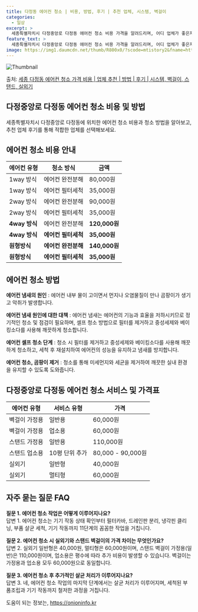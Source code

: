 ```yaml
---
title: 다정동 에어컨 청소 | 비용, 방법, 후기 | 추천 업체, 시스템, 벽걸이
categories:
  - 일상
excerpt: >
  세종특별자치시 다정중앙로 다정동 에어컨 청소 비용 가격을 알려드리며, 어디 업체가 좋은지 후기를 통해 알아보겠습니다. 현재 글에서는 시스템, 벽걸이, 스탠드, 실외기 각각에 대해 청소 비용이 나와 있으니 참고하시면 되겠습니다. 에어컨 분해 청소 방법 보기 👈 클릭셀프 에어컨 청소 방법 보기👈 클릭다정중앙로 다정동 에어컨 청소 비용시스템에어컨 방식클리닝방식금액1way 방식에어컨 완전분해80,000원1way 방식에어컨 필터세척35,000원2way 방식에어컨 완전분해90,000원2way 방식에어컨 필터세척35,000원4way 방식에어컨 완전분해120,000원4way 방식에어컨 필터세척35,000원원형방식에어컨 완전분해140,000원원형방식에어컨 필터세척35,000원에어컨 청소 견적 샘플 보기 👈 클릭에어컨 냄..
feature_text: >
  세종특별자치시 다정중앙로 다정동 에어컨 청소 비용 가격을 알려드리며, 어디 업체가 좋은지 후기를 통해 알아보겠습니다. 현재 글에서는 시스템, 벽걸이, 스탠드, 실외기 각각에 대해 청소 비용이 나와 있으니 참고하시면 되겠습니다. 에어컨 분해 청소 방법 보기 👈 클릭셀프 에어컨 청소 방법 보기👈 클릭다정중앙로 다정동 에어컨 청소 비용시스템에어컨 방식클리닝방식금액1way 방식에어컨 완전분해80,000원1way 방식에어컨 필터세척35,000원2way 방식에어컨 완전분해90,000원2way 방식에어컨 필터세척35,000원4way 방식에어컨 완전분해120,000원4way 방식에어컨 필터세척35,000원원형방식에어컨 완전분해140,000원원형방식에어컨 필터세척35,000원에어컨 청소 견적 샘플 보기 👈 클릭에어컨 냄..
image: https://img1.daumcdn.net/thumb/R800x0/?scode=mtistory2&fname=https%3A%2F%2Fblog.kakaocdn.net%2Fdn%2FcqBNZg%2FbtsHxGxW5lk%2FwgoKhFKP0oTp7CZShHosFk%2Fimg.webp
---
```


![Thumbnail](https://img1.daumcdn.net/thumb/R800x0/?scode=mtistory2&fname=https%3A%2F%2Fblog.kakaocdn.net%2Fdn%2FcqBNZg%2FbtsHxGxW5lk%2FwgoKhFKP0oTp7CZShHosFk%2Fimg.webp)

<p>출처: <a href="https://onioninfo.kr/entry/%EC%84%B8%EC%A2%85-%EB%8B%A4%EC%A0%95%EB%8F%99-%EC%97%90%EC%96%B4%EC%BB%A8-%EC%B2%AD%EC%86%8C-%EA%B0%80%EA%B2%A9-%EB%B9%84%EC%9A%A9-%EC%97%85%EC%B2%B4-%EC%B6%94%EC%B2%9C-%EB%B0%A9%EB%B2%95-%ED%9B%84%EA%B8%B0-%EC%8B%9C%EC%8A%A4%ED%85%9C-%EB%B2%BD%EA%B1%B8%EC%9D%B4-%EC%8A%A4%ED%83%A0%EB%93%9C-%EC%8B%A4%EC%99%B8%EA%B8%B0" rel="dofollow">세종 다정동 에어컨 청소 가격 비용 | 업체 추천 | 방법 | 후기 | 시스템, 벽걸이, 스탠드, 실외기</a> </p>

## 다정중앙로 다정동 에어컨 청소 비용 및 방법

세종특별자치시 다정중앙로 다정동에 위치한 에어컨 청소 비용과 청소 방법을 알아보고, 추천 업체 후기를 통해 적합한 업체를 선택해보세요.

## **에어컨 청소 비용 안내**

**에어컨 유형** | **청소 방식** | **금액**  
---|---|---  
1way 방식 | 에어컨 완전분해 | 80,000원  
1way 방식 | 에어컨 필터세척 | 35,000원  
2way 방식 | 에어컨 완전분해 | 90,000원  
2way 방식 | 에어컨 필터세척 | 35,000원  
**4way 방식** | 에어컨 완전분해 | **120,000원**  
**4way 방식** | **에어컨 필터세척** | **35,000원**  
**원형방식** | **에어컨 완전분해** | **140,000원**  
**원형방식** | **에어컨 필터세척** | **35,000원**  
  
## **에어컨 청소 방법**

**에어컨 냄새의 원인** : 에어컨 내부 물이 고이면서 먼지나 오염물질이 만나 곰팡이가 생기고 악취가 발생합니다.

**에어컨 냄새 원인에 대한 대책** : 에어컨 냄새는 에어컨의 기능과 효율을 저하시키므로 정기적인 청소 및 점검이 필요하며, 셀프 청소
방법으로 필터를 제거하고 중성세제와 베이킹소다를 사용해 깨끗하게 청소합니다.

**에어컨 셀프 청소 단계** : 청소 시 필터를 제거하고 중성세제와 베이킹소다를 사용해 깨끗하게 청소하고, 세척 후 재설치하여 에어컨의
성능을 유지하고 냄새를 방지합니다.

**에어컨 청소, 곰팡이 제거** : 청소를 통해 미세먼지와 세균을 제거하여 깨끗한 실내 환경을 유지할 수 있도록 도와줍니다.

## **다정중앙로 다정동 에어컨 청소 서비스 및 가격표**

**에어컨 유형** | **서비스 유형** | **가격**  
---|---|---  
벽걸이 가정용 | 일반용 | 60,000원  
벽걸이 가정용 | 업소용 | 60,000원  
스탠드 가정용 | 일반용 | 110,000원  
스탠드 업소용 | 10평 단위 추가 | 80,000 - 90,000원  
실외기 | 일반형 | 40,000원  
실외기 | 멀티형 | 60,000원  
  
## **자주 묻는 질문 FAQ**

**질문 1. 에어컨 청소 작업은 어떻게 이루어지나요?**  
답변 1. 에어컨 청소는 기기 작동 상태 확인부터 필터카바, 드레인판 분리, 냉각핀 클리닝, 부품 살균 세척, 기기 작동까지 11단계의
꼼꼼한 작업을 거칩니다.

**질문 2. 에어컨 청소 시 실외기와 스탠드 벽걸이의 가격 차이는 무엇인가요?**  
답변 2. 실외기 일반형은 40,000원, 멀티형은 60,000원이며, 스탠드 벽걸이 가정용(일반)은 110,000원이며, 업소용은 평수에
따라 추가 비용이 발생할 수 있습니다. 벽걸이는 가정용과 업소용 모두 60,000원으로 동일합니다.

**질문 3. 에어컨 청소 후 추가적인 살균 처리가 이루어지나요?**  
답변 3. 네, 에어컨 청소 작업의 마지막 단계에서는 살균 처리가 이루어지며, 세척된 부품조립과 기기 작동까지 철저한 과정을 거칩니다.

 

도움이 되는 정보는, <a href="https://onioninfo.kr" rel="dofollow">https://onioninfo.kr</a>


